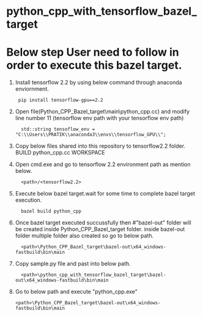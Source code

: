 # python_cpp_with_tensorflow_bazel_target

# Below step User need to follow in order to execute this bazel target.

1) Install tensorflow 2.2 by using below command through anaconda enviornment.

        pip install tensorflow-gpu==2.2

2) Open file(Python_CPP_Bazel_target\main\python_cpp.cc) and modify line number 11 (tensorflow env path with your tensorflow env path) 

         std::string tensoflow_env = "C:\\Users\\PRATIK\\anaconda3\\envs\\tensorflow_GPU\\";


4) Copy below files shared into this repository to tensorflow2.2 folder.
          BUILD
          python_cpp.cc
          WORKSPACE
          
5) Open cmd.exe and go to tensorflow 2.2 environment path as mention below.
      
         <path>/<tensorflow2.2>          

5) Execute below bazel target.wait for some time to complete bazel target execution.
        
         bazel build python_cpp

6) Once bazel target executed succussfully then #"bazel-out" folder will be created inside Python_CPP_Bazel_target folder.
   inside bazel-out folder multiple folder also created so go to below path. 
         
         <path>\Python_CPP_Bazel_target\bazel-out\x64_windows-fastbuild\bin\main

7) Copy sample.py file and past into below path.

         <path>\python_cpp_with_tensorflow_bazel_target\bazel-out\x64_windows-fastbuild\bin\main

8) Go to below path and execute "python_cpp.exe"


       <path>\Python_CPP_Bazel_target\bazel-out\x64_windows-fastbuild\bin\main




